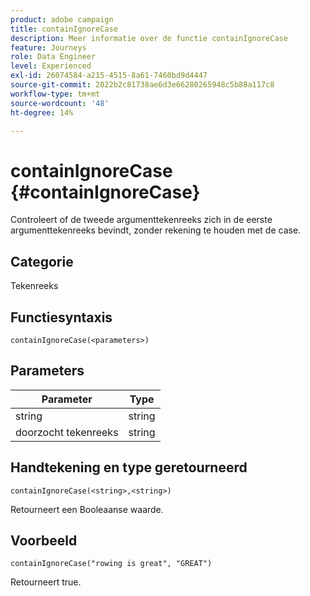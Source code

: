 ```yaml
---
product: adobe campaign
title: containIgnoreCase
description: Meer informatie over de functie containIgnoreCase
feature: Journeys
role: Data Engineer
level: Experienced
exl-id: 26074584-a215-4515-8a61-7460bd9d4447
source-git-commit: 2022b2c81738ae6d3e66280265948c5b88a117c8
workflow-type: tm+mt
source-wordcount: '48'
ht-degree: 14%

---
```


# containIgnoreCase {#containIgnoreCase}

Controleert of de tweede argumenttekenreeks zich in de eerste argumenttekenreeks bevindt, zonder rekening te houden met de case.

## Categorie

Tekenreeks

## Functiesyntaxis

`containIgnoreCase(<parameters>)`

## Parameters

| Parameter | Type |
|-----------|------------------|
| string | string |
| doorzocht tekenreeks | string |

## Handtekening en type geretourneerd

`containIgnoreCase(<string>,<string>)`

Retourneert een Booleaanse waarde.

## Voorbeeld

`containIgnoreCase("rowing is great", "GREAT")`

Retourneert true.
